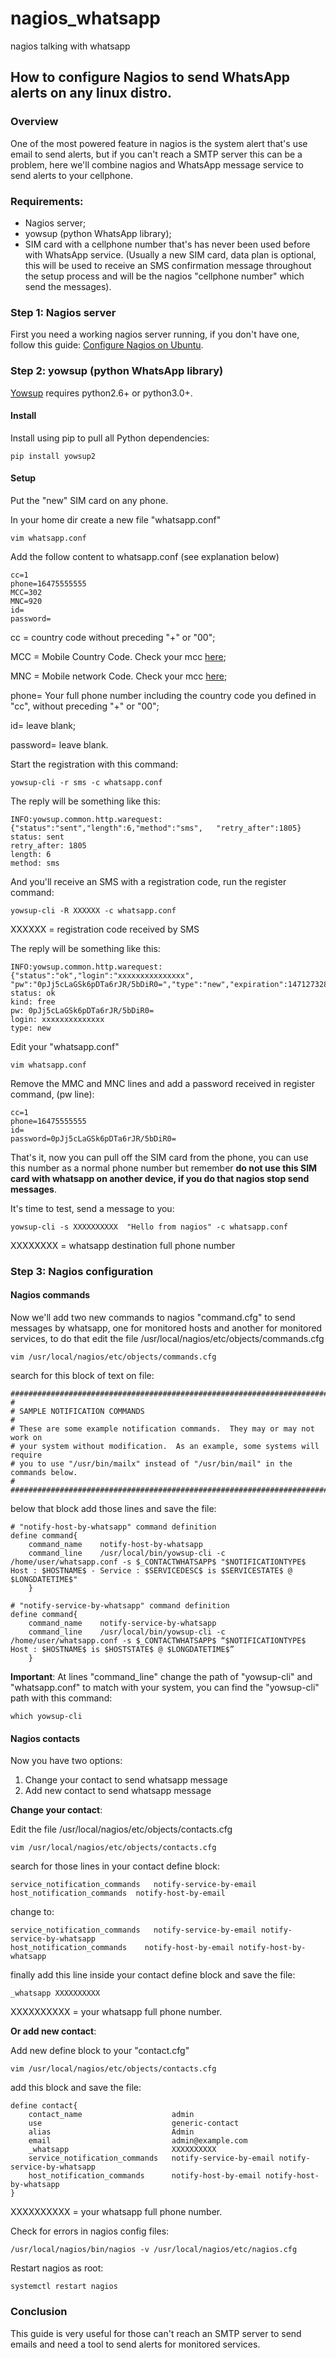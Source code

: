 # nagios_whatsapp
nagios talking with whatsapp

## How to configure Nagios to send WhatsApp alerts on any linux distro.

### Overview

One of the most powered feature in nagios is the system alert that's use email to send alerts, but if you can't reach a SMTP server this can be a problem, here we'll combine nagios and WhatsApp message service to send alerts to your cellphone.

### Requirements:

* Nagios server;
* yowsup (python WhatsApp library);
* SIM card with a cellphone number that's has never been used before with WhatsApp service. (Usually a new SIM card, data plan is optional, this will be used to receive an SMS confirmation message throughout the setup process and will be the nagios "cellphone number" which send the messages).


### Step 1: Nagios server
First you need a working nagios server running, if you don't have one, follow this guide: [Configure Nagios on Ubuntu](https://www.vultr.com/docs/configure-nagios-on-ubuntu-part-1-nagios-server).

### Step 2: yowsup (python WhatsApp library)
[Yowsup](https://github.com/tgalal/yowsup) requires python2.6+ or python3.0+.

#### Install
Install using pip to pull all Python dependencies:

    pip install yowsup2

#### Setup

Put the "new" SIM card on any phone.

In your home dir create a new file "whatsapp.conf" 

    vim whatsapp.conf

Add the follow content to whatsapp.conf (see explanation below)

    cc=1
    phone=16475555555
    MCC=302
    MNC=920
    id=
    password=

cc = country code without preceding "+" or "00";

MCC = Mobile Country Code. Check your mcc [here](https://en.wikipedia.org/wiki/Mobile_country_code);

MNC = Mobile network Code. Check your mcc [here](https://en.wikipedia.org/wiki/Mobile_country_code);

phone= Your full phone number including the country code you defined in "cc", without preceding "+" or "00";

id= leave blank;

password= leave blank.


Start the registration with this command:

    yowsup-cli -r sms -c whatsapp.conf

The reply will be something like this:

    INFO:yowsup.common.http.warequest:{"status":"sent","length":6,"method":"sms",   "retry_after":1805}
    status: sent
    retry_after: 1805
    length: 6
    method: sms

And you'll receive an SMS with a registration code, run the register command:

    yowsup-cli -R XXXXXX -c whatsapp.conf

XXXXXX = registration code received by SMS

The reply will be something like this:

    INFO:yowsup.common.http.warequest:{"status":"ok","login":"xxxxxxxxxxxxxxx", "pw":"0pJj5cLaGSk6pDTa6rJR/5bDiR0=","type":"new","expiration":1471273284,"kind":"free"}
    status: ok
    kind: free
    pw: 0pJj5cLaGSk6pDTa6rJR/5bDiR0=
    login: xxxxxxxxxxxxxx
    type: new

Edit your "whatsapp.conf"

    vim whatsapp.conf

Remove the MMC and MNC lines and add a password received in register command, (pw line):

    cc=1
    phone=16475555555
    id=
    password=0pJj5cLaGSk6pDTa6rJR/5bDiR0=

That's it, now you can pull off the SIM card from the phone, you can use this number as a normal phone number but remember **do not use this SIM card with whatsapp on another device, if you do that nagios stop send messages**.

It's time to test, send a message to you:

    yowsup-cli -s XXXXXXXXXX  "Hello from nagios" -c whatsapp.conf

XXXXXXXX = whatsapp destination full phone number

### Step 3: Nagios configuration

#### Nagios commands
Now we'll add two new commands to nagios "command.cfg" to send messages by whatsapp, one for monitored hosts and another for monitored services, to do that edit the file /usr/local/nagios/etc/objects/commands.cfg

    vim /usr/local/nagios/etc/objects/commands.cfg

search for this block of text on file:

    ################################################################################
    #
    # SAMPLE NOTIFICATION COMMANDS
    #
    # These are some example notification commands.  They may or may not work on
    # your system without modification.  As an example, some systems will require 
    # you to use "/usr/bin/mailx" instead of "/usr/bin/mail" in the commands below.
    #
    ################################################################################

below that block add those lines and save the file:

    # "notify-host-by-whatsapp" command definition
    define command{
        command_name    notify-host-by-whatsapp
        command_line    /usr/local/bin/yowsup-cli -c /home/user/whatsapp.conf -s $_CONTACTWHATSAPP$ "$NOTIFICATIONTYPE$ Host : $HOSTNAME$ - Service : $SERVICEDESC$ is $SERVICESTATE$ @ $LONGDATETIME$"
        }

    # "notify-service-by-whatsapp" command definition
    define command{
        command_name    notify-service-by-whatsapp
        command_line    /usr/local/bin/yowsup-cli -c /home/user/whatsapp.conf -s $_CONTACTWHATSAPP$ “$NOTIFICATIONTYPE$ Host : $HOSTNAME$ is $HOSTSTATE$ @ $LONGDATETIME$”
        }

**Important**: At lines "command_line" change the path of "yowsup-cli" and "whatsapp.conf" to match with your system, you can find the "yowsup-cli" path with this command:

    which yowsup-cli

#### Nagios contacts
Now you have two options:

1. Change your contact to send whatsapp message
2. Add new contact to send whatsapp message

**Change your contact**:

Edit the file /usr/local/nagios/etc/objects/contacts.cfg

    vim /usr/local/nagios/etc/objects/contacts.cfg

search for those lines in your contact define block:

    service_notification_commands   notify-service-by-email
    host_notification_commands  notify-host-by-email

change to:

    service_notification_commands   notify-service-by-email notify-service-by-whatsapp
    host_notification_commands    notify-host-by-email notify-host-by-whatsapp

finally add this line inside your contact define block and save the file:

    _whatsapp XXXXXXXXXX

XXXXXXXXXX = your whatsapp full phone number.

**Or add new contact**:

Add new define block to your "contact.cfg"

    vim /usr/local/nagios/etc/objects/contacts.cfg

add this block and save the file:

    define contact{
        contact_name                    admin
        use                             generic-contact
        alias                           Admin 
        email                           admin@example.com
        _whatsapp                       XXXXXXXXXX
        service_notification_commands   notify-service-by-email notify-service-by-whatsapp
        host_notification_commands      notify-host-by-email notify-host-by-whatsapp
    }

XXXXXXXXXX = your whatsapp full phone number.

Check for errors in nagios config files:

    /usr/local/nagios/bin/nagios -v /usr/local/nagios/etc/nagios.cfg

Restart nagios as root:

    systemctl restart nagios

### Conclusion

This guide is very useful for those can't reach an SMTP server to send emails and need a tool to send alerts for monitored services.
